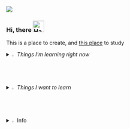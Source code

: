 <img src="https://capsule-render.vercel.app/api?type=waving&color=gradient&height=200&section=header&text=kdj&fontSize=70&fontAlignY=40" />

### Hi, there <img src="https://raw.githubusercontent.com/Tarikul-Islam-Anik/Animated-Fluent-Emojis/master/Emojis/Hand%20gestures/Hand%20with%20Fingers%20Splayed%20Light%20Skin%20Tone.png" alt="Hand with Fingers Splayed Light Skin Tone" width="30" height="30" />
This is a place to create, and
[this place](https://kdjcomputer.tistory.com/) to study

<i>
<details>
<summary>
  <img src="https://raw.githubusercontent.com/Tarikul-Islam-Anik/Animated-Fluent-Emojis/master/Emojis/Hand%20gestures/Writing%20Hand%20Light%20Skin%20Tone.png" alt="Eyes" width="2%" /> Things I'm learning right now
</summary>
   <br>
  
![js](https://img.shields.io/badge/JavaScript-F7DF1E?style=for-the-badge&logo=JavaScript&logoColor=white) ![ts](https://img.shields.io/badge/TypeScript-007ACC?style=for-the-badge&logo=typescript&logoColor=white) ![html](https://img.shields.io/badge/HTML5-E34F26?style=for-the-badge&logo=html5&logoColor=white) ![css](https://img.shields.io/badge/CSS-239120?&style=for-the-badge&logo=css3&logoColor=white) <br>
![react](https://img.shields.io/badge/React-20232A?style=for-the-badge&logo=react&logoColor=61DAFB) ![nextjs](https://img.shields.io/badge/next.js-000000?style=for-the-badge&logo=nextdotjs&logoColor=white) 
 ![java](https://img.shields.io/badge/Java-ED8B00?style=for-the-badge&logo=openjdk&logoColor=white) ![c](https://img.shields.io/badge/C-00599C?style=for-the-badge&logo=c&logoColor=white) ![python](https://img.shields.io/badge/Python-14354C?style=for-the-badge&logo=python&logoColor=white) ![spring](https://img.shields.io/badge/Spring-6DB33F?style=for-the-badge&logo=spring&logoColor=white) 

</details>

<details>
<summary>
  <img src="https://raw.githubusercontent.com/Tarikul-Islam-Anik/Animated-Fluent-Emojis/master/Emojis/Travel%20and%20places/Fire.png" alt="Fire" width="2%" /> Things I want to learn
</summary>
   <br>

![node](https://img.shields.io/badge/Node.js-43853D?style=for-the-badge&logo=node.js&logoColor=white) ![linux](https://img.shields.io/badge/Linux-FCC624?style=for-the-badge&logo=linux&logoColor=black) ![MySQL](https://img.shields.io/badge/mysql-%2300f.svg?style=for-the-badge&logo=mysql&logoColor=white)
</details>
</i>
<details>
<summary>
  <img src="https://raw.githubusercontent.com/Tarikul-Islam-Anik/Animated-Fluent-Emojis/master/Emojis/Hand%20gestures/Love-You%20Gesture%20Light%20Skin%20Tone.png" alt="Eyes" width="2%" /> Info
</summary>
   <br>
  
  [![GitHub Streak](https://streak-stats.demolab.com?user=childevnote&theme=dark&hide_border=true)](https://git.io/streak-stats)

  

